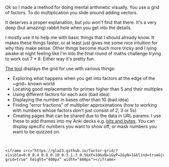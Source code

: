 Ok so I made a method for doing mental arithmetic visually. You use a grid of factors. To do multiplication you slide around adding vectors.

It deserves a proper explanation, but you won't find that there. It's a very deep (but amazing) rabbit hole when you get into the details.

I mostly use it to help me with basic things that I should already know. It makes these things faster, or at least just gives me some nice intuition for why they make sense. Other things become much more tricky and I lying awake at night feeling like I'm into the final round of maths challenge trying to work out 7 \* 8. Either way it's pretty fun.

[The tool](http://gla23.github.io/factor-grid) displays the grid for use with various things:

- Exploring what happens when you get into factors at the edge of the ~grid~ known world
- Locating good replacements for primes higher than 5 and their multiples
- Using different factors for each axis (bad idea)
- Displaying the number in bases other than 10 (bad idea)
- Finding "error fractions" of multiplier approximations (how to working with numbers whose factors don't just consist of 2, 3 or 5s)
- Creating pages that can be shared due to the data in URL params. I use these to add iframes into my Anki decks e.g. [bits and bytes](https://gla23.github.io/factor-grid/?visible=0.0_0.4_0.8_0.10_0.3_1.3_0.5&xP=10&xN=1&yP=2&yN=1&blind=true&just-grid=true). You can display specific numbers you want to show off, or mask numbers you want to be quizzed on.

<br>

```
<iframe src="https://gla23.github.io/factor-grid/?visible=0.0_0.4_0.8_0.10_0.3_1.3_0.5&xP=10&xN=1&yP=2&yN=1&blind=true&just-grid=true" height="400px" width="800px"></iframe>
```
